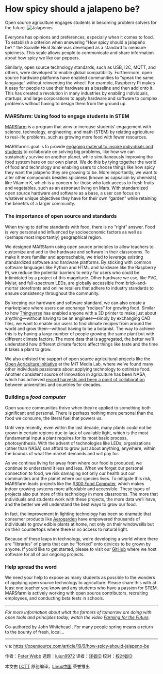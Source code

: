 [#]: collector: (lujun9972)
[#]: translator: ( )
[#]: reviewer: ( )
[#]: publisher: ( )
[#]: url: ( )
[#]: subject: (How spicy should a jalapeno be?)
[#]: via: (https://opensource.com/article/19/9/how-spicy-should-jalapeno-be)
[#]: author: (Peter Webb https://opensource.com/users/peterwebbhttps://opensource.com/users/mgifford)

How spicy should a jalapeno be?
======
Open source agriculture engages students in becoming problem solvers for
the future.
![Jalapenos][1]

Everyone has opinions and preferences, especially when it comes to food. To establish a criterion when answering "How spicy should a jalapeño be?." the Scoville Heat Scale was developed as a standard to measure spiciness. This scale allows people to communicate and share information about how spicy we like our peppers.

Similarly, open source technology standards, such as USB, I2C, MQTT, and others, were developed to enable global compatibility. Furthermore, open source hardware platforms have enabled communities to “speak the same language” without reinventing the wheel. For example, Raspberry Pi makes it easy for people to use their hardware as a baseline and then add onto it. This has created a revolution in many industries by enabling individuals, startups, and large corporations to apply hardware and software to complex problems without having to design them from the ground up.

### MARSfarm: Using food to engage students in STEM

[MARSfarm][2] is a program that aims to increase students’ engagement with science, technology, engineering, and math (STEM) by relating agriculture to real-life problems, such as growing more food with fewer resources.

MARSfarm’s goal is to provide [engaging material to inspire individuals and students][3] to collaborate on solving big problems, like how we can sustainably survive on another planet, while simultaneously improving the food system here on our own planet. We do this by tying together the world of food and technology and enabling users to choose things like how spicy they want the jalapeño they are growing to be. More importantly, we want to alter other compounds besides spiciness (known as capsaicin by chemists), like Vitamin K, which is a concern for those who lack access to fresh fruits and vegetables, such as an astronaut living on Mars. With standardized open source hardware and software as a base, a user can focus on whatever unique objectives they have for their own “garden” while retaining the benefits of a larger community.

### The importance of open source and standards

When trying to define standards with food, there is no “right” answer. Food is very personal and influenced by socioeconomic factors as well as (perhaps most importantly) geographical region.

We designed MARSfarm using open source principles to allow teachers to customize and add to the hardware and software in their classrooms. To make it more familiar and approachable, we tried to leverage existing standardized software and hardware platforms. By sticking with common software languages like Python and HTML and hardware like the Raspberry Pi, we reduce the potential barriers to entry for users who could be intimidated by a project of this magnitude. Other hardware we use, like PVC, Mylar, and full-spectrum LEDs, are globally accessible from brick-and-mortar storefronts and online retailers that adhere to industry standards to ensure consistency throughout the community.

By keeping our hardware and software standard, we can also create a marketplace where users can exchange “recipes” for growing food. Similar to how [Thingverse][4] has enabled anyone with a 3D printer to make just about anything—without having to be an engineer—simply by exchanging CAD files, we want to enable our users to find climate recipes from around the world and grow them—without having to be a botanist. The way to achieve this is by having a large number of people growing the same plant but with different climate factors. The more data that is aggregated, the better we’ll understand how different climate factors affect things like taste and the time it takes a plant to grow.

We also enlisted the support of open source agricultural projects like the [Open Agriculture Initiative][5] at the MIT Media Lab, where we’ve found many other individuals passionate about applying technology to optimize food. Another consistent source of innovation in agriculture has been NASA, which has achieved [record harvests and been a point of collaboration][6] between universities and countries for decades.

### Building a _food computer_

Open source communities thrive when they’re applied to something both significant and personal. There is perhaps nothing more personal than the food we consume, the literal fuel that powers us.

Until very recently, even within the last decade, many plants could not be grown in certain regions due to lack of available light, which is the most fundamental input a plant requires for its most basic process, photosynthesis. With the advent of technologies like LEDs, organizations (other than NASA) can afford to grow just about anything, anywhere, within the bounds of what the market demands and will pay for.

As we continue living far away from where our food is produced, we continue to understand it less and less. When we forget our personal connection to food, we risk damaging not only our health but our communities and the planet where our species lives. To mitigate this risk, MARSfarm leads projects like the [$300 Food Computer][7], which makes indoor growing systems more affordable and accessible. These types of projects also put more of this technology in more classrooms. The more that individuals and students work with these projects, the more data we’ll have, and the better we will understand the best ways to grow our food.

In fact, the improvement in lighting technology has been so dramatic that consumer products like [Aerogarden][8] have empowered thousands of individuals to grow edible plants at home, not only on their windowsills but on their countertops where there is no access to natural light.

Because of these leaps in technology, we’re developing a world where there are “libraries” of plants that can be “forked” onto devices to be grown by anyone. If you’d like to get started, please to visit our [GitHub][9] where we host software for all of our ongoing projects.

### Help spread the word

We need your help to expose as many students as possible to the wonders of applying open source technology to agriculture. Please share this with at least one teacher you know and any students who have a passion for STEM. MARSfarm is actively working with open source contributors, recruiting employees, and conducting beta tests in schools.

* * *

_For more information about what the farmers of tomorrow are doing with open tools and principles today, watch the video [Farming for the Future][3]._

Co-authored by John Whitehead . For many people spring means a return to the bounty of fresh, local...

--------------------------------------------------------------------------------

via: https://opensource.com/article/19/9/how-spicy-should-jalapeno-be

作者：[Peter Webb][a]
选题：[lujun9972][b]
译者：[译者ID](https://github.com/译者ID)
校对：[校对者ID](https://github.com/校对者ID)

本文由 [LCTT](https://github.com/LCTT/TranslateProject) 原创编译，[Linux中国](https://linux.cn/) 荣誉推出

[a]: https://opensource.com/users/peterwebbhttps://opensource.com/users/mgifford
[b]: https://github.com/lujun9972
[1]: https://opensource.com/sites/default/files/styles/image-full-size/public/lead-images/jalepeno.jpg?itok=R_LWPTlm (Jalapenos)
[2]: https://marsfarm.io/
[3]: https://www.redhat.com/en/open-source-stories/farming-for-the-future
[4]: https://www.thingiverse.com/
[5]: https://forum.openag.media.mit.edu/
[6]: https://ntrs.nasa.gov/archive/nasa/casi.ntrs.nasa.gov/20150015991.pdf
[7]: https://marsfarm.io/home/community/mvp-food-computer/
[8]: https://www.aerogarden.com/
[9]: https://github.com/futureag
